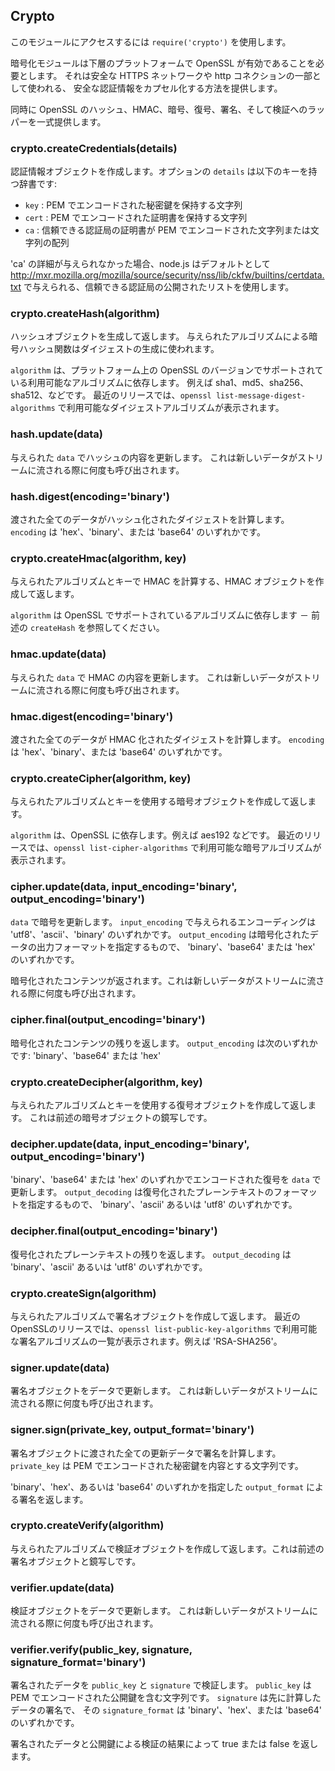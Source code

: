 ## Crypto

<!--
Use `require('crypto')` to access this module.
-->
このモジュールにアクセスするには `require('crypto')` を使用します。

<!--
The crypto module requires OpenSSL to be available on the underlying platform.
It offers a way of encapsulating secure credentials to be used as part
of a secure HTTPS net or http connection.
-->
暗号化モジュールは下層のプラットフォームで OpenSSL が有効であることを必要とします。
それは安全な HTTPS ネットワークや http コネクションの一部として使われる、
安全な認証情報をカプセル化する方法を提供します。

<!--
It also offers a set of wrappers for OpenSSL's hash, hmac, cipher, decipher, sign and verify methods.
-->
同時に OpenSSL のハッシュ、HMAC、暗号、復号、署名、そして検証へのラッパーを一式提供します。

### crypto.createCredentials(details)

<!--
Creates a credentials object, with the optional details being a dictionary with keys:
-->
認証情報オブジェクトを作成します。オプションの `details` は以下のキーを持つ辞書です:

<!--
* `key` : a string holding the PEM encoded private key
* `cert` : a string holding the PEM encoded certificate
* `ca` : either a string or list of strings of PEM encoded CA certificates to trust.
-->
* `key` : PEM でエンコードされた秘密鍵を保持する文字列
* `cert` : PEM でエンコードされた証明書を保持する文字列
* `ca` : 信頼できる認証局の証明書が PEM でエンコードされた文字列または文字列の配列

<!--
If no 'ca' details are given, then node.js will use the default publicly trusted list of CAs as given in
<http://mxr.mozilla.org/mozilla/source/security/nss/lib/ckfw/builtins/certdata.txt>.
-->
'ca' の詳細が与えられなかった場合、node.js はデフォルトとして
http://mxr.mozilla.org/mozilla/source/security/nss/lib/ckfw/builtins/certdata.txt
で与えられる、信頼できる認証局の公開されたリストを使用します。


### crypto.createHash(algorithm)

<!--
Creates and returns a hash object, a cryptographic hash with the given algorithm
which can be used to generate hash digests.
-->
ハッシュオブジェクトを生成して返します。
与えられたアルゴリズムによる暗号ハッシュ関数はダイジェストの生成に使われます。

<!--
`algorithm` is dependent on the available algorithms supported by the version
of OpenSSL on the platform. Examples are `'sha1'`, `'md5'`, `'sha256'`, `'sha512'`, etc.
On recent releases, `openssl list-message-digest-algorithms` will display the available digest algorithms.
-->
`algorithm` は、プラットフォーム上の OpenSSL 
のバージョンでサポートされている利用可能なアルゴリズムに依存します。
例えば sha1、md5、sha256、sha512、などです。
最近のリリースでは、`openssl list-message-digest-algorithms`
で利用可能なダイジェストアルゴリズムが表示されます。

### hash.update(data)

<!--
Updates the hash content with the given `data`.
This can be called many times with new data as it is streamed.
-->
与えられた `data` でハッシュの内容を更新します。
これは新しいデータがストリームに流される際に何度も呼び出されます。

### hash.digest(encoding='binary')

<!--
Calculates the digest of all of the passed data to be hashed.
The `encoding` can be `'hex'`, `'binary'` or `'base64'`.
-->
渡された全てのデータがハッシュ化されたダイジェストを計算します。
`encoding` は 'hex'、'binary'、または 'base64' のいずれかです。


### crypto.createHmac(algorithm, key)

<!--
Creates and returns a hmac object, a cryptographic hmac with the given algorithm and key.
-->
与えられたアルゴリズムとキーで HMAC を計算する、HMAC オブジェクトを作成して返します。

<!--
`algorithm` is dependent on the available algorithms supported by OpenSSL - see createHash above.
`key` is the hmac key to be used.
-->
`algorithm` は OpenSSL でサポートされているアルゴリズムに依存します － 
前述の `createHash` を参照してください。

### hmac.update(data)

<!--
Update the hmac content with the given `data`.
This can be called many times with new data as it is streamed.
-->
与えられた `data` で HMAC の内容を更新します。
これは新しいデータがストリームに流される際に何度も呼び出されます。

### hmac.digest(encoding='binary')

<!--
Calculates the digest of all of the passed data to the hmac.
The `encoding` can be `'hex'`, `'binary'` or `'base64'`.
-->
渡された全てのデータが HMAC 化されたダイジェストを計算します。
`encoding` は 'hex'、'binary'、または 'base64' のいずれかです。


### crypto.createCipher(algorithm, key)

<!--
Creates and returns a cipher object, with the given algorithm and key.
-->
与えられたアルゴリズムとキーを使用する暗号オブジェクトを作成して返します。

<!--
`algorithm` is dependent on OpenSSL, examples are `'aes192'`, etc.
On recent releases, `openssl list-cipher-algorithms` will display the available cipher algorithms.
-->
`algorithm` は、OpenSSL に依存します。例えば aes192 などです。
最近のリリースでは、`openssl list-cipher-algorithms`
で利用可能な暗号アルゴリズムが表示されます。

### cipher.update(data, input_encoding='binary', output_encoding='binary')

<!--
Updates the cipher with `data`, the encoding of which is given in `input_encoding`
and can be `'utf8'`, `'ascii'` or `'binary'`. The `output_encoding` specifies
the output format of the enciphered data, and can be `'binary'`, `'base64'` or `'hex'`.
-->
`data` で暗号を更新します。
`input_encoding` で与えられるエンコーディングは 'utf8'、'ascii'、'binary' のいずれかです。
`output_encoding` は暗号化されたデータの出力フォーマットを指定するもので、
'binary'、'base64' または 'hex' のいずれかです。

<!--
Returns the enciphered contents, and can be called many times with new data as it is streamed.
-->
暗号化されたコンテンツが返されます。これは新しいデータがストリームに流される際に何度も呼び出されます。

### cipher.final(output_encoding='binary')

<!--
Returns any remaining enciphered contents, with `output_encoding` being one of: `'binary'`, `'ascii'` or `'utf8'`.
-->
暗号化されたコンテンツの残りを返します。
`output_encoding` は次のいずれかです: 'binary'、'base64' または 'hex'

### crypto.createDecipher(algorithm, key)

<!--
Creates and returns a decipher object, with the given algorithm and key.
This is the mirror of the cipher object above.
-->
与えられたアルゴリズムとキーを使用する復号オブジェクトを作成して返します。
これは前述の暗号オブジェクトの鏡写しです。

### decipher.update(data, input_encoding='binary', output_encoding='binary')

<!--
Updates the decipher with `data`, which is encoded in `'binary'`, `'base64'` or `'hex'`.
The `output_decoding` specifies in what format to return the deciphered plaintext: `'binary'`, `'ascii'` or `'utf8'`.
-->
'binary'、'base64' または 'hex' のいずれかでエンコードされた復号を `data` で更新します。
`output_decoding` は復号化されたプレーンテキストのフォーマットを指定するもので、
'binary'、'ascii' あるいは 'utf8' のいずれかです。

### decipher.final(output_encoding='binary')

<!--
Returns any remaining plaintext which is deciphered,
with `output_encoding' being one of: `'binary'`, `'ascii'` or `'utf8'`.
-->
復号化されたプレーンテキストの残りを返します。
`output_decoding` は 'binary'、'ascii' あるいは 'utf8' のいずれかです。


### crypto.createSign(algorithm)

<!--
Creates and returns a signing object, with the given algorithm.
On recent OpenSSL releases, `openssl list-public-key-algorithms` will display
the available signing algorithms. Examples are `'RSA-SHA256'`.
-->
与えられたアルゴリズムで署名オブジェクトを作成して返します。
最近のOpenSSLのリリースでは、`openssl list-public-key-algorithms`
で利用可能な署名アルゴリズムの一覧が表示されます。例えば 'RSA-SHA256'。

### signer.update(data)

<!--
Updates the signer object with data.
This can be called many times with new data as it is streamed.
-->
署名オブジェクトをデータで更新します。
これは新しいデータがストリームに流される際に何度も呼び出されます。

### signer.sign(private_key, output_format='binary')

<!--
Calculates the signature on all the updated data passed through the signer.
`private_key` is a string containing the PEM encoded private key for signing.
-->
署名オブジェクトに渡された全ての更新データで署名を計算します。
`private_key` は PEM でエンコードされた秘密鍵を内容とする文字列です。

<!--
Returns the signature in `output_format` which can be `'binary'`, `'hex'` or `'base64'`.
-->
'binary'、'hex'、あるいは 'base64' のいずれかを指定した `output_format` による署名を返します。

### crypto.createVerify(algorithm)

<!--
Creates and returns a verification object, with the given algorithm.
This is the mirror of the signing object above.
-->
与えられたアルゴリズムで検証オブジェクトを作成して返します。これは前述の署名オブジェクトと鏡写しです。

### verifier.update(data)

<!--
Updates the verifyer object with data.
This can be called many times with new data as it is streamed.
-->
検証オブジェクトをデータで更新します。
これは新しいデータがストリームに流される際に何度も呼び出されます。

### verifier.verify(public_key, signature, signature_format='binary')

<!--
Verifies the signed data by using the `public_key` which is a string containing
the PEM encoded public key, and `signature`, which is the previously calculates
signature for the data, in the `signature_format` which can be `'binary'`, `'hex'` or `'base64'`.
-->
署名されたデータを `public_key` と `signature` で検証します。
`public_key` は PEM でエンコードされた公開鍵を含む文字列です。
`signature` は先に計算したデータの署名で、
その `signature_format` は 'binary'、'hex'、または 'base64' のいずれかです。

<!--
Returns true or false depending on the validity of the signature for the data and public key.
-->
署名されたデータと公開鍵による検証の結果によって true または false を返します。
